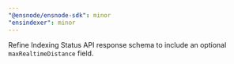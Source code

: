 ```yaml
---
"@ensnode/ensnode-sdk": minor
"ensindexer": minor
---
```


Refine Indexing Status API response schema to include an optional `maxRealtimeDistance` field.
